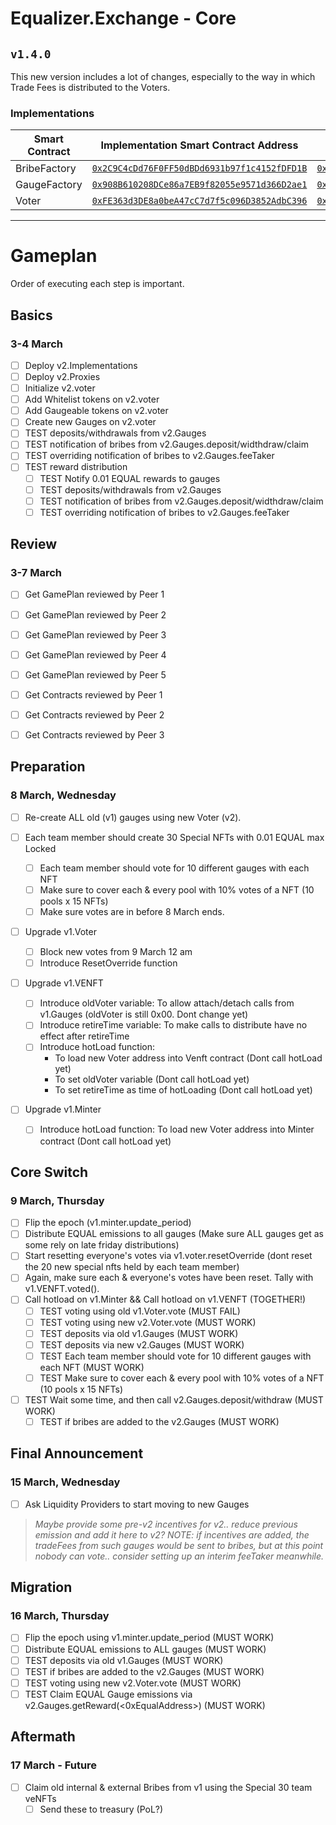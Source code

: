 # Equalizer.Exchange - Core

## `v1.4.0`
This new version includes a lot of changes, especially to the way in which Trade Fees is distributed to the Voters.

### Implementations
| Smart Contract	| Implementation Smart Contract Address																						| Proxy Smart Contract Address																								|
|	----			|	----																													|	----																													|
| BribeFactory		| [`0x2C9C4cDd76F0FF50dBDd6931b97f1c4152fDFD1B`](https://ftmscan.com/address/0x2C9C4cDd76F0FF50dBDd6931b97f1c4152fDFD1B)	|	[`0x616174415fD648796c3428c4d55a5Fc66b79e4A3`](https://ftmscan.com/address/0x616174415fD648796c3428c4d55a5Fc66b79e4A3)	|
| GaugeFactory		| [`0x908B610208DCe86a7EB9f82055e9571d366D2ae1`](https://ftmscan.com/address/0x908B610208DCe86a7EB9f82055e9571d366D2ae1)	|	[`0x2E18C05446A55ab5856D211387f2E55ecDDD302b`](https://ftmscan.com/address/0x2E18C05446A55ab5856D211387f2E55ecDDD302b)	|
| Voter				| [`0xFE363d3DE8a0beA47cC7d7f5c096D3852AdbC396`](https://ftmscan.com/address/0xFE363d3DE8a0beA47cC7d7f5c096D3852AdbC396)	|	[`0xC1c7B3d94C8F0F6eC4c8F8D9bFc412f6BD110473`](https://ftmscan.com/address/0xC1c7B3d94C8F0F6eC4c8F8D9bFc412f6BD110473)	|


----


# Gameplan
Order of executing each step is important.

## Basics
### 3-4 March

- [ ] Deploy v2.Implementations
- [ ] Deploy v2.Proxies
- [ ] Initialize v2.voter
- [ ] Add Whitelist tokens on v2.voter
- [ ] Add Gaugeable tokens on v2.voter
- [ ] Create new Gauges on v2.voter
- [ ] TEST deposits/withdrawals from v2.Gauges
- [ ] TEST notification of bribes from v2.Gauges.deposit/widthdraw/claim
- [ ] TEST overriding notification of bribes to v2.Gauges.feeTaker
- [ ] TEST reward distribution
	- [ ] TEST Notify 0.01 EQUAL rewards to gauges
	- [ ] TEST deposits/withdrawals from v2.Gauges
	- [ ] TEST notification of bribes from v2.Gauges.deposit/widthdraw/claim
	- [ ] TEST overriding notification of bribes to v2.Gauges.feeTaker

## Review
### 3-7 March

- [ ] Get GamePlan reviewed by Peer 1
- [ ] Get GamePlan reviewed by Peer 2
- [ ] Get GamePlan reviewed by Peer 3
- [ ] Get GamePlan reviewed by Peer 4
- [ ] Get GamePlan reviewed by Peer 5
- [ ] Get Contracts reviewed by Peer 1
- [ ] Get Contracts reviewed by Peer 2
- [ ] Get Contracts reviewed by Peer 3


## Preparation
### 8 March, Wednesday

- [ ] Re-create ALL old (v1) gauges using new Voter (v2).

- [ ] Each team member should create 30 Special NFTs with 0.01 EQUAL max Locked
	- [ ] Each team member should vote for 10 different gauges with each NFT
	- [ ] Make sure to cover each & every pool with 10% votes of a NFT (10 pools x 15 NFTs)
	- [ ] Make sure votes are in before 8 March ends.
- [ ] Upgrade v1.Voter
	- [ ] Block new votes from 9 March 12 am
	- [ ] Introduce ResetOverride function
- [ ] Upgrade v1.VENFT
	- [ ] Introduce oldVoter variable: To allow attach/detach calls from v1.Gauges (oldVoter is still 0x00. Dont change yet)
	- [ ] Introduce retireTime variable: To make calls to distribute have no effect after retireTime
	- [ ] Introduce hotLoad function:
		- To load new Voter address into Venft contract (Dont call hotLoad yet)
		- To set oldVoter variable (Dont call hotLoad yet)
		- To set retireTime as time of hotLoading (Dont call hotLoad yet)
- [ ] Upgrade v1.Minter
	- [ ] Introduce hotLoad function: To load new Voter address into Minter contract (Dont call hotLoad yet)


## Core Switch
### 9 March, Thursday

- [ ] Flip the epoch (v1.minter.update_period)
- [ ] Distribute EQUAL emissions to all gauges (Make sure ALL gauges get as some rely on late friday distributions)
- [ ] Start resetting everyone's votes via v1.voter.resetOverride (dont reset the 20 new special nfts held by each team member)
- [ ] Again, make sure each & everyone's votes have been reset. Tally with v1.VENFT.voted(<id>).
- [ ] Call hotload on v1.Minter && Call hotload on v1.VENFT (TOGETHER!)
	- [ ] TEST voting using old v1.Voter.vote (MUST FAIL)
	- [ ] TEST voting using new v2.Voter.vote (MUST WORK)
	- [ ] TEST deposits via old v1.Gauges (MUST WORK)
	- [ ] TEST deposits via new v2.Gauges (MUST WORK)
	- [ ] TEST Each team member should vote for 10 different gauges with each NFT (MUST WORK)
	- [ ] TEST Make sure to cover each & every pool with 10% votes of a NFT (10 pools x 15 NFTs)
- [ ] TEST Wait some time, and then call v2.Gauges.deposit/withdraw (MUST WORK)
	- [ ] TEST if bribes are added to the v2.Gauges (MUST WORK)

## Final Announcement
### 15 March, Wednesday

- [ ] Ask Liquidity Providers to start moving to new Gauges
> *Maybe provide some pre-v2 incentives for v2.. reduce previous emission and add it here to v2? NOTE: if incentives are added, the tradeFees from such gauges would be sent to bribes, but at this point nobody can vote.. consider setting up an interim feeTaker meanwhile.*

## Migration
### 16 March, Thursday

- [ ] Flip the epoch using v1.minter.update_period (MUST WORK)
- [ ] Distribute EQUAL emissions to ALL gauges (MUST WORK)
- [ ] TEST deposits via old v1.Gauges (MUST WORK)
- [ ] TEST if bribes are added to the v2.Gauges (MUST WORK)
- [ ] TEST voting using new v2.Voter.vote (MUST WORK)
- [ ] TEST Claim EQUAL Gauge emissions via v2.Gauges.getReward(<0xEqualAddress>) (MUST WORK)

## Aftermath
### 17 March - Future

- [ ] Claim old internal & external Bribes from v1 using the Special 30 team veNFTs
	- [ ] Send these to treasury (PoL?)